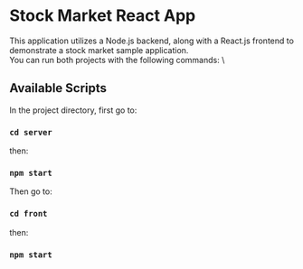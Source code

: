 # Stock Market React App

This application utilizes a Node.js backend, along with a React.js frontend to demonstrate a stock market sample application.\
You can run both projects with the following commands: \
## Available Scripts

In the project directory, first go to:

### `cd server`
then:
### `npm start`

Then go to:
### `cd front`
then:
### `npm start`


